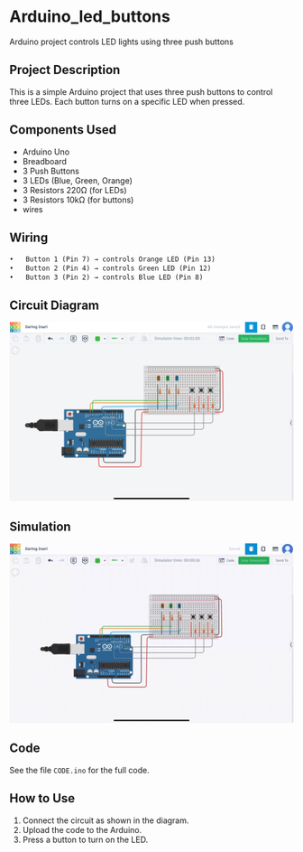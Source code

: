 # Arduino_led_buttons
Arduino project controls LED lights using three push buttons
## Project Description
This is a simple Arduino project that uses three push buttons to control three LEDs. Each button turns on a specific LED when pressed.

## Components Used
- Arduino Uno  
- Breadboard  
- 3 Push Buttons  
- 3 LEDs (Blue, Green, Orange)  
- 3 Resistors 220Ω (for LEDs)  
- 3 Resistors 10kΩ (for buttons)  
-  wires  

## Wiring
	•	Button 1 (Pin 7) → controls Orange LED (Pin 13)
	•	Button 2 (Pin 4) → controls Green LED (Pin 12)
	•	Button 3 (Pin 2) → controls Blue LED (Pin 8)

## Circuit Diagram
![Circuit Diagram](CircuitDiagram.jpg)

## Simulation
![Simulation](Simulation.gif)

## Code
See the file `CODE.ino` for the full code.

## How to Use
1. Connect the circuit as shown in the diagram.  
2. Upload the code to the Arduino.  
3. Press a button to turn on the LED.

